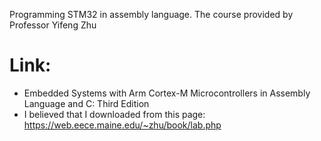 Programming STM32 in assembly language.
The course provided by Professor Yifeng Zhu

# Link:
- Embedded Systems with Arm Cortex-M Microcontrollers in Assembly Language and C: Third Edition
- I believed that I downloaded from this page:
https://web.eece.maine.edu/~zhu/book/lab.php